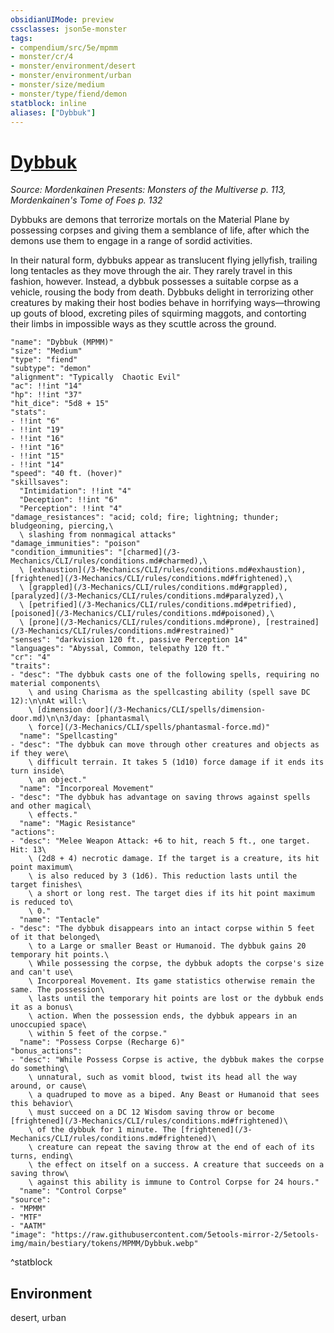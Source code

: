 ```yaml
---
obsidianUIMode: preview
cssclasses: json5e-monster
tags:
- compendium/src/5e/mpmm
- monster/cr/4
- monster/environment/desert
- monster/environment/urban
- monster/size/medium
- monster/type/fiend/demon
statblock: inline
aliases: ["Dybbuk"]
---
```

# [Dybbuk](3-Mechanics\CLI\bestiary\fiend/dybbuk-mpmm.md)
*Source: Mordenkainen Presents: Monsters of the Multiverse p. 113, Mordenkainen's Tome of Foes p. 132*  

Dybbuks are demons that terrorize mortals on the Material Plane by possessing corpses and giving them a semblance of life, after which the demons use them to engage in a range of sordid activities.

In their natural form, dybbuks appear as translucent flying jellyfish, trailing long tentacles as they move through the air. They rarely travel in this fashion, however. Instead, a dybbuk possesses a suitable corpse as a vehicle, rousing the body from death. Dybbuks delight in terrorizing other creatures by making their host bodies behave in horrifying ways—throwing up gouts of blood, excreting piles of squirming maggots, and contorting their limbs in impossible ways as they scuttle across the ground.

```statblock
"name": "Dybbuk (MPMM)"
"size": "Medium"
"type": "fiend"
"subtype": "demon"
"alignment": "Typically  Chaotic Evil"
"ac": !!int "14"
"hp": !!int "37"
"hit_dice": "5d8 + 15"
"stats":
- !!int "6"
- !!int "19"
- !!int "16"
- !!int "16"
- !!int "15"
- !!int "14"
"speed": "40 ft. (hover)"
"skillsaves":
  "Intimidation": !!int "4"
  "Deception": !!int "6"
  "Perception": !!int "4"
"damage_resistances": "acid; cold; fire; lightning; thunder; bludgeoning, piercing,\
  \ slashing from nonmagical attacks"
"damage_immunities": "poison"
"condition_immunities": "[charmed](/3-Mechanics/CLI/rules/conditions.md#charmed),\
  \ [exhaustion](/3-Mechanics/CLI/rules/conditions.md#exhaustion), [frightened](/3-Mechanics/CLI/rules/conditions.md#frightened),\
  \ [grappled](/3-Mechanics/CLI/rules/conditions.md#grappled), [paralyzed](/3-Mechanics/CLI/rules/conditions.md#paralyzed),\
  \ [petrified](/3-Mechanics/CLI/rules/conditions.md#petrified), [poisoned](/3-Mechanics/CLI/rules/conditions.md#poisoned),\
  \ [prone](/3-Mechanics/CLI/rules/conditions.md#prone), [restrained](/3-Mechanics/CLI/rules/conditions.md#restrained)"
"senses": "darkvision 120 ft., passive Perception 14"
"languages": "Abyssal, Common, telepathy 120 ft."
"cr": "4"
"traits":
- "desc": "The dybbuk casts one of the following spells, requiring no material components\
    \ and using Charisma as the spellcasting ability (spell save DC 12):\n\nAt will:\
    \ [dimension door](/3-Mechanics/CLI/spells/dimension-door.md)\n\n3/day: [phantasmal\
    \ force](/3-Mechanics/CLI/spells/phantasmal-force.md)"
  "name": "Spellcasting"
- "desc": "The dybbuk can move through other creatures and objects as if they were\
    \ difficult terrain. It takes 5 (1d10) force damage if it ends its turn inside\
    \ an object."
  "name": "Incorporeal Movement"
- "desc": "The dybbuk has advantage on saving throws against spells and other magical\
    \ effects."
  "name": "Magic Resistance"
"actions":
- "desc": "Melee Weapon Attack: +6 to hit, reach 5 ft., one target. Hit: 13\
    \ (2d8 + 4) necrotic damage. If the target is a creature, its hit point maximum\
    \ is also reduced by 3 (1d6). This reduction lasts until the target finishes\
    \ a short or long rest. The target dies if its hit point maximum is reduced to\
    \ 0."
  "name": "Tentacle"
- "desc": "The dybbuk disappears into an intact corpse within 5 feet of it that belonged\
    \ to a Large or smaller Beast or Humanoid. The dybbuk gains 20 temporary hit points.\
    \ While possessing the corpse, the dybbuk adopts the corpse's size and can't use\
    \ Incorporeal Movement. Its game statistics otherwise remain the same. The possession\
    \ lasts until the temporary hit points are lost or the dybbuk ends it as a bonus\
    \ action. When the possession ends, the dybbuk appears in an unoccupied space\
    \ within 5 feet of the corpse."
  "name": "Possess Corpse (Recharge 6)"
"bonus_actions":
- "desc": "While Possess Corpse is active, the dybbuk makes the corpse do something\
    \ unnatural, such as vomit blood, twist its head all the way around, or cause\
    \ a quadruped to move as a biped. Any Beast or Humanoid that sees this behavior\
    \ must succeed on a DC 12 Wisdom saving throw or become [frightened](/3-Mechanics/CLI/rules/conditions.md#frightened)\
    \ of the dybbuk for 1 minute. The [frightened](/3-Mechanics/CLI/rules/conditions.md#frightened)\
    \ creature can repeat the saving throw at the end of each of its turns, ending\
    \ the effect on itself on a success. A creature that succeeds on a saving throw\
    \ against this ability is immune to Control Corpse for 24 hours."
  "name": "Control Corpse"
"source":
- "MPMM"
- "MTF"
- "AATM"
"image": "https://raw.githubusercontent.com/5etools-mirror-2/5etools-img/main/bestiary/tokens/MPMM/Dybbuk.webp"
```
^statblock

## Environment

desert, urban